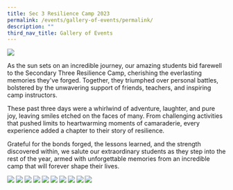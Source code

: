 ```yaml
---
title: Sec 3 Resilience Camp 2023
permalink: /events/gallery-of-events/permalink/
description: ""
third_nav_title: Gallery of Events
---
```

![](/images/2023%20sec%203%20camp%20(1).jpeg)

As the sun sets on an incredible journey, our amazing students bid farewell to the Secondary Three Resilience Camp, cherishing the everlasting memories they've forged. Together, they triumphed over personal battles, bolstered by the unwavering support of friends, teachers, and inspiring camp instructors.

These past three days were a whirlwind of adventure, laughter, and pure joy, leaving smiles etched on the faces of many. From challenging activities that pushed limits to heartwarming moments of camaraderie, every experience added a chapter to their story of resilience.

Grateful for the bonds forged, the lessons learned, and the strength discovered within, we salute our extraordinary students as they step into the rest of the year, armed with unforgettable memories from an incredible camp that will forever shape their lives.

![](/images/2023%20sec%203%20camp%20(2).jpeg)
![](/images/2023%20sec%203%20camp%20(3).jpeg)
![](/images/2023%20sec%203%20camp%20(4).jpeg)
![](/images/2023%20sec%203%20camp%20(5).jpeg)
![](/images/2023%20sec%203%20camp%20(6).jpeg)
![](/images/2023%20sec%203%20camp%20(7).jpeg)
![](/images/2023%20sec%203%20camp%20(8).jpeg)
![](/images/2023%20sec%203%20camp%20(9).jpeg)
![](/images/2023%20sec%203%20camp%20(10).jpeg)
![](/images/2023%20sec%203%20camp%20(11).jpeg)